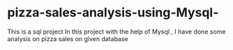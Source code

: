 # pizza-sales-analysis-using-Mysql-
This is a sql project
In this project with the help of Mysql , I have done some analysis on pizza sales on given database 
